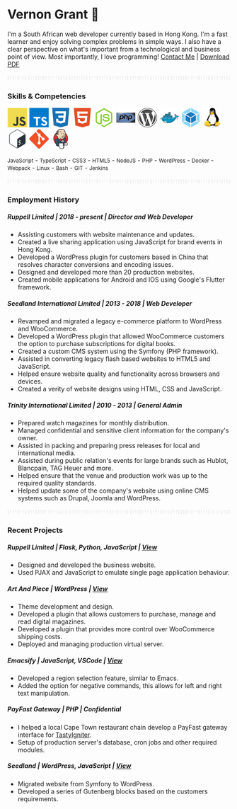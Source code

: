# Vernon Grant 🤝

I'm a South African web developer currently based in Hong Kong. I'm a fast
learner and enjoy solving complex problems in simple ways. I also have a clear
perspective on what's important from a technological and business point of
view. Most importantly, I love programming! [Contact Me](mailto:vernon@ruppell.io) | [Download PDF](https://github.com/VernonGrant/VernonGrant/raw/main/assets/vernon-grant.pdf)

<!-- <img width="300" height="30" src="https://www.codewars.com/users/VernonGrant/badges/large" title="Codewars Profile Badge"> -->

<p align="center"><img width="1000" height="10" src="./assets/images/binary-line.jpg"></p>

### Skills & Competencies

<p align="left">
    <span><img alt="Javascript" width="45" height="45" src="./assets/images/javascript-original.svg"></span>
    <span><img alt="Typescript" width="45" height="45" src="./assets/images/typescript-original.svg"></span>
    <span><img alt="Css3" width="45" height="45" src="./assets/images/css3-plain.svg"></span>
    <span><img alt="Html5" width="45" height="45" src="./assets/images/html5-plain.svg"></span>
    <span><img alt="Node" width="45" height="45" src="./assets/images/nodejs-original.svg"></span>
    <span><img alt="Php" width="45" height="45" src="./assets/images/php-original.svg"></span>
    <span><img alt="Wordpress" width="45" height="45" src="./assets/images/wordpress-plain.svg"></span>
    <span><img alt="Docker" width="45" height="45" src="./assets/images/docker-original.svg"></span>
    <span><img alt="Webpack" width="45" height="45" src="./assets/images/webpack-original.svg"></span>
    <span><img alt="Linux" width="45" height="45" src="./assets/images/linux-original.svg"></span>
    <span><img alt="Bash" width="45" height="45" src="./assets/images/bash-original.svg"></span>
    <span><img alt="Git" width="45" height="45" src="./assets/images/git-original.svg"></span>
    <span><img alt="Jenkins" width="45" height="45" src="./assets/images/jenkins-original.svg"></span>
</p>

<p align="left">
    <small>JavaScript</small> -
    <small>TypeScript</small> -
    <small>CSS3</small> -
    <small>HTML5</small> -
    <small>NodeJS</small> -
    <small>PHP</small> -
    <small>WordPress</small> -
    <small>Docker</small> -
    <small>Webpack</small> -
    <small>Linux</small> -
    <small>Bash</small> -
    <small>GIT</small> -
    <small>Jenkins</small>
</p>

<p align="center"><img width="1000" height="10" src="./assets/images/binary-line.jpg"></p>

### Employment History

##### Ruppell Limited | *2018 - present* | Director and Web Developer

- Assisting customers with website maintenance and updates.
- Created a live sharing application using JavaScript for brand events in Hong Kong.
- Developed a WordPress plugin for customers based in China that resolves
  character conversions and encoding issues.
- Designed and developed more than 20 production websites.
- Created mobile applications for Android and IOS using Google's Flutter framework.

##### Seedland International Limited | *2013 - 2018* | Web Developer

- Revamped and migrated a legacy e-commerce platform to WordPress and WooCommerce.
- Developed a WordPress plugin that allowed WooCommerce customers the option to
  purchase subscriptions for digital books.
- Created a custom CMS system using the Symfony (PHP framework).
- Assisted in converting legacy flash based websites to HTML5 and JavaScript.
- Helped ensure website quality and functionality across browsers and devices.
- Created a verity of website designs using HTML, CSS and JavaScript.

##### Trinity International Limited | *2010 - 2013* | General Admin

- Prepared watch magazines for monthly distribution.
- Managed confidential and sensitive client information for the company's owner.
- Assisted in packing and preparing press releases for local and international media.
- Assisted during public relation's events for large brands such as Hublot, Blancpain, TAG Heuer and more.
- Helped ensure that the venue and production work was up to the required quality standards.
- Helped update some of the company's website using online CMS systems such as Drupal, Joomla and WordPress.

<p align="center"><img width="1000" height="10" src="./assets/images/binary-line.jpg"></p>

### Recent Projects

##### Ruppell Limited | *Flask, Python, JavaScript* | [View](https://ruppell.io/en-hk/)
- Designed and developed the business website.
- Used PJAX and JavaScript to emulate single page application behaviour.

##### Art And Piece | *WordPress* | [View](https://artandpiece.com/)
- Theme development and design.
- Developed a plugin that allows customers to purchase, manage and read digital magazines.
- Developed a plugin that provides more control over WooCommerce shipping costs.
- Deployed and managing production virtual server.

#####  Emacsify | *JavaScript, VSCode* | [View](https://marketplace.visualstudio.com/items?itemName=RuppellLimited.emacsify)
- Developed a region selection feature, similar to Emacs.
- Added the option for negative commands, this allows for left and right text manipulation.

##### PayFast Gateway | *PHP* | Confidential
- I helped a local Cape Town restaurant chain develop a PayFast gateway interface for [TastyIgniter](https://tastyigniter.com/).
- Setup of production server's database, cron jobs and other required modules.

##### Seedland | *WordPress, JavaScript* | [View](https://www.seedland.hk/en-hk/home/)
- Migrated website from Symfony to WordPress.
- Developed a series of Gutenberg blocks based on the customers requirements.
